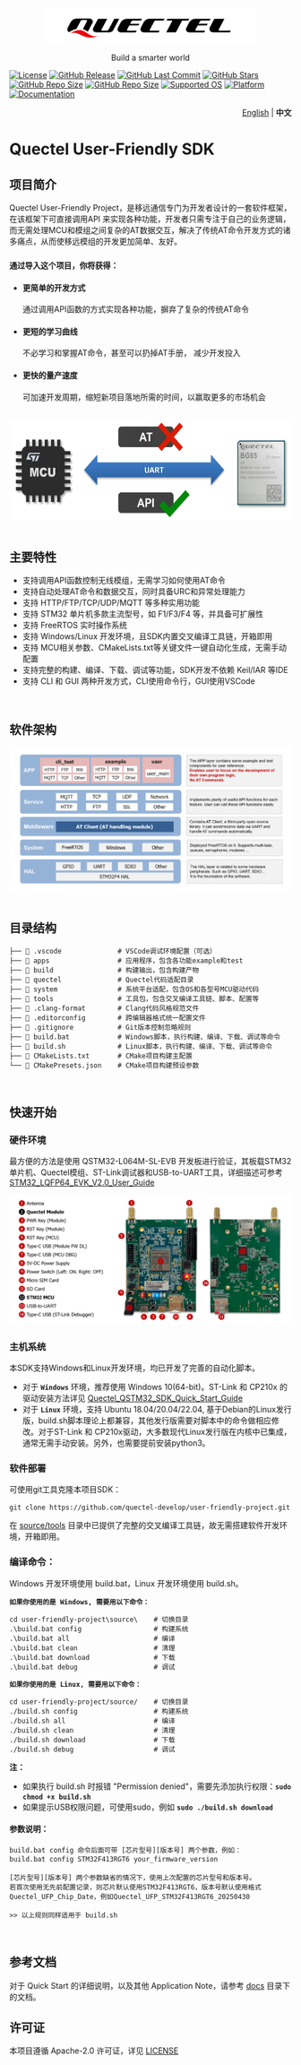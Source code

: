 <div align="center">
  <a href="https://www.quectel.com/">
    <img src="docs/Figures/Quectel-Logo.png" alt="logo" height=64>
  </a>
</div>
<div align="center">
  <p>Build a smarter world</p>
</div>

[![License](https://img.shields.io/badge/License-Apache--2.0-blue.svg)](./LICENSE)
[![GitHub Release](https://img.shields.io/github/v/release/quectel-develop/user-friendly-project)](https://github.com/quectel-develop/user-friendly-project/releases/latest)
[![GitHub Last Commit](https://img.shields.io/github/last-commit/quectel-develop/user-friendly-project)](https://github.com/quectel-develop/user-friendly-project/commits/master)
[![GitHub Stars](https://img.shields.io/github/stars/quectel-develop/user-friendly-project?style=flat-square&logo=GitHub)](https://github.com/quectel-develop/user-friendly-project/stargazers)
[![GitHub Repo Size](https://img.shields.io/github/repo-size/quectel-develop/user-friendly-project)](https://github.com/quectel-develop/user-friendly-project)
[![GitHub Repo Size](https://img.shields.io/github/languages/code-size/quectel-develop/user-friendly-project)](https://github.com/quectel-develop/user-friendly-project)
[![Supported OS](https://img.shields.io/badge/OS-FreeRTOS-green.svg)](https://www.freertos.org/)
[![Platform](https://img.shields.io/badge/Env-Windows%20|%20Linux-blue.svg)](https://www.linux.org/)
[![Documentation](https://img.shields.io/badge/Docs-100%25-blue.svg)](./docs)

<div align="right">
  <a href="./README.md">English</a> | <b>中文</b>
</div>

# Quectel User-Friendly SDK

## 项目简介
Quectel User-Friendly Project，是移远通信专门为开发者设计的一套软件框架，在该框架下可直接调用API
来实现各种功能，开发者只需专注于自己的业务逻辑，而无需处理MCU和模组之间复杂的AT数据交互，解决了传统AT命令开发方式的诸多痛点，从而使移远模组的开发更加简单、友好。

### **`通过导入这个项目，你将获得：`**

- #### 更简单的开发方式
  通过调用API函数的方式实现各种功能，摒弃了复杂的传统AT命令

- #### 更短的学习曲线
  不必学习和掌握AT命令，甚至可以扔掉AT手册， 减少开发投入

- #### 更快的量产速度
  可加速开发周期，缩短新项目落地所需的时间，以赢取更多的市场机会

<br>
<div align="left">
  <img src="docs/Figures/MCU-Module-Connection.png" alt="MCU-Module-Connection" height=180>
</div>
<br>

## 主要特性
- 支持调用API函数控制无线模组，无需学习如何使用AT命令
- 支持自动处理AT命令和数据交互，同时具备URC和异常处理能力
- 支持 HTTP/FTP/TCP/UDP/MQTT 等多种实用功能
- 支持 STM32 单片机多款主流型号，如 F1/F3/F4 等，并具备可扩展性
- 支持 FreeRTOS 实时操作系统
- 支持 Windows/Linux 开发环境，且SDK内置交叉编译工具链，开箱即用
- 支持 MCU相关参数、CMakeLists.txt等关键文件一键自动化生成，无需手动配置
- 支持完整的构建、编译、下载、调试等功能，SDK开发不依赖 Keil/IAR 等IDE
- 支持 CLI 和 GUI 两种开发方式，CLI使用命令行，GUI使用VSCode

<br>

## 软件架构
<div align="center">
  <img src="docs/Figures/Software-Architecture.png" alt="Software-Architecture">
</div>

<br>

## 目录结构

    ├── 📁 .vscode              # VSCode调试环境配置（可选）
    ├── 📁 apps                 # 应用程序，包含各功能example和test
    ├── 📁 build                # 构建输出，包含构建产物
    ├── 📁 quectel              # Quectel代码适配目录
    ├── 📁 system               # 系统平台适配，包含OS和各型号MCU驱动代码
    ├── 📁 tools                # 工具包，包含交叉编译工具链、脚本、配置等
    ├── 📄 .clang-format        # Clang代码风格规范文件
    ├── 📄 .editorconfig        # 跨编辑器格式统一配置文件
    ├── 📄 .gitignore           # Git版本控制忽略规则
    ├── 📄 build.bat            # Windows脚本，执行构建、编译、下载、调试等命令
    ├── 📄 build.sh             # Linux脚本，执行构建、编译、下载、调试等命令
    ├── 📄 CMakeLists.txt       # CMake项目构建主配置
    └── 📄 CMakePresets.json    # CMake项目构建预设参数

<br>

## 快速开始
### 硬件环境
最方便的方法是使用 QSTM32-L064M-SL-EVB 开发板进行验证，其板载STM32单片机、Quectel模组、ST-Link调试器和USB-to-UART工具，详细描述可参考 [STM32_LQFP64_EVK_V2.0_User_Guide](./docs/Quick_Start/STM32%20LQFP64%20EVK%20V2.0%20User%20Guide%20V1.0-0605.pdf)

<div align="center">
  <img src="docs/Figures/QSTM32-EVK-Gen2.png" alt="QSTM32-EVK">
</div>

### 主机系统
本SDK支持Windows和Linux开发环境，均已开发了完善的自动化脚本。
- 对于 **`Windows`** 环境，推荐使用 Windows 10(64-bit)。ST-Link 和 CP210x 的驱动安装方法详见 [Quectel_QSTM32_SDK_Quick_Start_Guide](./docs/Quick_Start/Quectel_QSTM32_SDK_Quick_Start_Guide_V2.0.pdf)
- 对于 **`Linux`** 环境，支持 Ubuntu 18.04/20.04/22.04, 基于Debian的Linux发行版，build.sh脚本理论上都兼容，其他发行版需要对脚本中的命令做相应修改。对于ST-Link 和 CP210x驱动，大多数现代Linux发行版在内核中已集成，通常无需手动安装。另外，也需要提前安装python3。

### 软件部署
可使用git工具克隆本项目SDK：

    git clone https://github.com/quectel-develop/user-friendly-project.git

在 [source/tools](./source/tools/) 目录中已提供了完整的交叉编译工具链，故无需搭建软件开发环境，开箱即用。

### 编译命令：
Windows 开发环境使用 build.bat，Linux 开发环境使用 build.sh。

**`如果你使用的是 Windows, 需要用以下命令：`**

    cd user-friendly-project\source\    # 切换目录
    .\build.bat config                  # 构建系统
    .\build.bat all                     # 编译
    .\build.bat clean                   # 清理
    .\build.bat download                # 下载
    .\build.bat debug                   # 调试

**`如果你使用的是 Linux, 需要用以下命令：`**

    cd user-friendly-project/source/    # 切换目录
    ./build.sh config                   # 构建系统
    ./build.sh all                      # 编译
    ./build.sh clean                    # 清理
    ./build.sh download                 # 下载
    ./build.sh debug                    # 调试

**注：**
- 如果执行 build.sh 时报错 "Permission denied"，需要先添加执行权限：**`sudo chmod +x build.sh`**
- 如果提示USB权限问题，可使用sudo，例如 **`sudo ./build.sh download`**


#### 参数说明：
    build.bat config 命令后面可带 [芯片型号][版本号] 两个参数，例如：
    build.bat config STM32F413RGT6 your_firmware_version

    [芯片型号][版本号] 两个参数缺省的情况下，使用上次配置的芯片型号和版本号。
    若首次使用无先前配置记录，则芯片默认使用STM32F413RGT6，版本号默认使用格式Quectel_UFP_Chip_Date，例如Quectel_UFP_STM32F413RGT6_20250430

    >> 以上规则同样适用于 build.sh

<br>

## 参考文档
对于 Quick Start 的详细说明，以及其他 Application Note，请参考 [docs](./docs/) 目录下的文档。

## 许可证
本项目遵循 Apache-2.0 许可证，详见 [LICENSE](./LICENSE)
